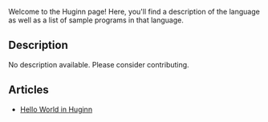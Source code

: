 Welcome to the Huginn page! Here, you'll find a description of the language as well as a list of sample programs in that language.

## Description

No description available. Please consider contributing.

## Articles

- [Hello World in Huginn](https://sampleprograms.io/projects/hello-world/huginn)